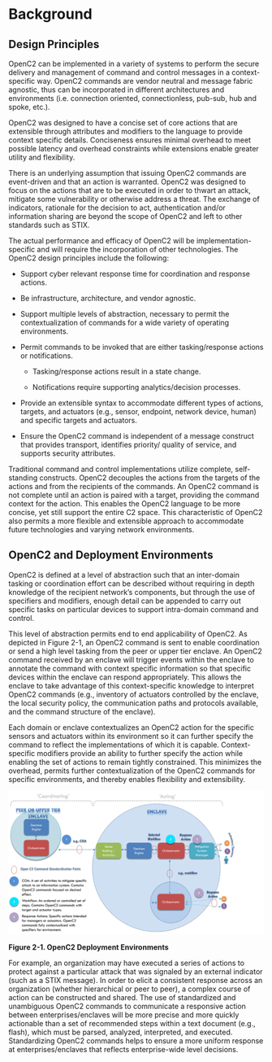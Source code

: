 # Background
## Design Principles

OpenC2 can be implemented in a variety of systems to perform the secure delivery and management of command and control messages in a context-specific way. OpenC2 commands are vendor neutral and message fabric agnostic, thus can be incorporated in different architectures and environments (i.e. connection oriented, connectionless, pub-sub, hub and spoke, etc.).

OpenC2 was designed to have a concise set of core actions that are extensible through attributes and modifiers to the language to provide context specific details. Conciseness ensures minimal overhead to meet possible latency and overhead constraints while extensions enable greater utility and flexibility.

There is an underlying assumption that issuing OpenC2 commands are event-driven and that an action is warranted. OpenC2 was designed to focus on the actions that are to be executed in order to thwart an attack, mitigate some vulnerability or otherwise address a threat. The exchange of indicators, rationale for the decision to act, authentication and/or information sharing are beyond the scope of OpenC2 and left to other standards such as STIX.

The actual performance and efficacy of OpenC2 will be implementation-specific and will require the incorporation of other technologies. The OpenC2 design principles include the following:

-   Support cyber relevant response time for coordination and response actions.
-   Be infrastructure, architecture, and vendor agnostic.
-   Support multiple levels of abstraction, necessary to permit the contextualization of commands for a wide variety of operating environments.
-   Permit commands to be invoked that are either tasking/response actions or notifications.

    -   Tasking/response actions result in a state change.

    -   Notifications require supporting analytics/decision processes.

-   Provide an extensible syntax to accommodate different types of actions, targets, and actuators (e.g., sensor, endpoint, network device, human) and specific targets and actuators.
-   Ensure the OpenC2 command is independent of a message construct that provides transport, identifies priority/ quality of service, and supports security attributes.

Traditional command and control implementations utilize complete, self-standing constructs. OpenC2 decouples the actions from the targets of the actions and from the recipients of the commands. An OpenC2 command is not complete until an action is paired with a target, providing the command context for the action. This enables the OpenC2 language to be more concise, yet still support the entire C2 space. This characteristic of OpenC2 also permits a more flexible and extensible approach to accommodate future technologies and varying network environments.

## OpenC2 and Deployment Environments

OpenC2 is defined at a level of abstraction such that an inter-domain tasking or coordination effort can be described without requiring in depth knowledge of the recipient network’s components, but through the use of specifiers and modifiers, enough detail can be appended to carry out specific tasks on particular devices to support intra-domain command and control.

This level of abstraction permits end to end applicability of OpenC2. As depicted in Figure 2-1, an OpenC2 command is sent to enable coordination or send a high level tasking from the peer or upper tier enclave. An OpenC2 command received by an enclave will trigger events within the enclave to annotate the command with context specific information so that specific devices within the enclave can respond appropriately. This allows the enclave to take advantage of this context-specific knowledge to interpret OpenC2 commands (e.g., inventory of actuators controlled by the enclave, the local security policy, the communication paths and protocols available, and the command structure of the enclave).

Each domain or enclave contextualizes an OpenC2 action for the specific sensors and actuators within its environment so it can further specify the command to reflect the implementations of which it is capable. Context-specific modifiers provide an ability to further specify the action while enabling the set of actions to remain tightly constrained. This minimizes the overhead, permits further contextualization of the OpenC2 commands for specific environments, and thereby enables flexibility and extensibility. 

![alt text](figure_2-1.png "OpenC2 Deployment Environments")

**Figure 2-1. OpenC2 Deployment Environments**

For example, an organization may have executed a series of actions to protect against a particular attack that was signaled by an external indicator (such as a STIX message). In order to elicit a consistent response across an organization (whether hierarchical or peer to peer), a complex course of action can be constructed and shared. The use of standardized and unambiguous OpenC2 commands to communicate a responsive action between enterprises/enclaves will be more precise and more quickly actionable than a set of recommended steps within a text document (e.g., flash), which must be parsed, analyzed, interpreted, and executed. Standardizing OpenC2 commands helps to ensure a more uniform response at enterprises/enclaves that reflects enterprise-wide level decisions.
